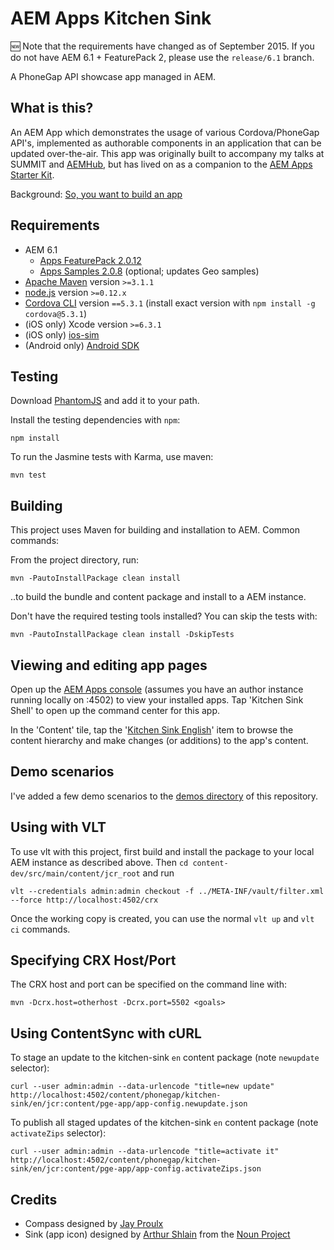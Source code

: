 AEM Apps Kitchen Sink
=====================

:new: Note that the requirements have changed as of September 2015. If you do not have AEM 6.1 + FeaturePack 2, please use the `release/6.1` branch.

A PhoneGap API showcase app managed in AEM.

What is this?
-------------

An AEM App which demonstrates the usage of various Cordova/PhoneGap API's, implemented as authorable components in an application that can be updated over-the-air. This app was originally built to accompany my talks at SUMMIT and [AEMHub](http://brucelefebvre.com/blog/2014/04/10/aemhub-mobile-apps-in-aem/), but has lived on as a companion to the [AEM Apps Starter Kit](https://github.com/Adobe-Marketing-Cloud/aem-phonegap-starter-kit).

Background: [So, you want to build an app](http://brucelefebvre.com/blog/2014/03/14/so-you-want-to-build-an-app/)


Requirements
------------

- AEM 6.1
	- [Apps FeaturePack 2.0.12](https://www.adobeaemcloud.com/content/marketplace/marketplaceProxy.html?packagePath=/content/companies/public/adobe/packages/cq610/featurepack2/cq-6.1.0-apps-featurepack)
	- [Apps Samples 2.0.8](https://www.adobeaemcloud.com/content/marketplace/marketplaceProxy.html?packagePath=/content/companies/public/adobe/packages/cq610/featurepack2/cq-6.1.0-apps-featurepack-samples) (optional; updates Geo samples)
- [Apache Maven](https://maven.apache.org/) version `>=3.1.1`
- [node.js](http://nodejs.org/) version `>=0.12.x`
- [Cordova CLI](https://github.com/apache/cordova-cli/) version `==5.3.1` (install exact version with `npm install -g cordova@5.3.1`)
- (iOS only) Xcode version `>=6.3.1`
- (iOS only) [ios-sim](https://github.com/phonegap/ios-sim#installation) 
- (Android only) [Android SDK](https://developer.android.com/sdk/index.html)


Testing
-------

Download [PhantomJS](http://phantomjs.org/download.html) and add it to your path.

Install the testing dependencies with `npm`:

	npm install

To run the Jasmine tests with Karma, use maven:

	mvn test


Building
--------

This project uses Maven for building and installation to AEM. Common commands:

From the project directory, run:

	mvn -PautoInstallPackage clean install 

..to build the bundle and content package and install to a AEM instance.

Don't have the required testing tools installed? You can skip the tests with:

	mvn -PautoInstallPackage clean install -DskipTests


Viewing and editing app pages
-----------------------------

Open up the [AEM Apps console](http://localhost:4502/aem/apps.html/content/phonegap) (assumes you have an author instance running locally on :4502) to view your installed apps. Tap 'Kitchen Sink Shell' to open up the command center for this app.

In the 'Content' tile, tap the '[Kitchen Sink English](http://localhost:4502/aem/apps.html/content/phonegap/kitchen-sink/en)' item to browse the content hierarchy and make changes (or additions) to the app's content.


Demo scenarios
--------------

I've added a few demo scenarios to the [demos directory](demos) of this repository.


Using with VLT
--------------

To use vlt with this project, first build and install the package to your local AEM instance as described above. Then `cd content-dev/src/main/content/jcr_root` and run

    vlt --credentials admin:admin checkout -f ../META-INF/vault/filter.xml --force http://localhost:4502/crx

Once the working copy is created, you can use the normal ``vlt up`` and ``vlt ci`` commands.


Specifying CRX Host/Port
------------------------

The CRX host and port can be specified on the command line with:

    mvn -Dcrx.host=otherhost -Dcrx.port=5502 <goals>


Using ContentSync with cURL
---------------------------

To stage an update to the kitchen-sink `en` content package (note `newupdate` selector):

	curl --user admin:admin --data-urlencode "title=new update" http://localhost:4502/content/phonegap/kitchen-sink/en/jcr:content/pge-app/app-config.newupdate.json

To publish all staged updates of the kitchen-sink `en` content package (note `activateZips` selector):

	curl --user admin:admin --data-urlencode "title=activate it" http://localhost:4502/content/phonegap/kitchen-sink/en/jcr:content/pge-app/app-config.activateZips.json

	
Credits
-------

- Compass designed by <a href="https://twitter.com/jay_proulx">Jay Proulx</a>
- Sink (app icon) designed by <a href="http://www.thenounproject.com/ArtZ91">Arthur Shlain</a> from the <a href="http://www.thenounproject.com">Noun Project</a>
